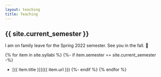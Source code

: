 ```yaml
---
layout: teaching
title: Teaching
---
```


## {{ site.current_semester }}

I am on family leave for the Spring 2022 semester. See you in the fall. 👶

{% for item in site.syllabi %}
    {%- if item.semester == site.current_semester -%}
* [{{ item.title }}]({{ item.url }})
    {%- endif %}
{% endfor %}

<!-- Office hours: {{ site.fa2021.office-hours }} @ {{ site.fa2021.office-location }}. -->






